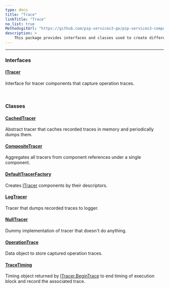 ```yaml
---
type: docs
title: "Trace"
linkTitle: "Trace"
no_list: true
MethodsgitUrl: "https://github.com/pip-services3-go/pip-services3-components-go"
description: >
    This package provides interfaces and classes used to create different types of tracers. The main tools available from this package are a tracer factory and a tracer composite class. The first allows to create a factory for tracers, and the second to combine different tracers into one. Additionally, it provides tracers that allow to store their contents in memory and logs. 
---
```

---

<div class="module-body"> 

### Interfaces

#### [ITracer](itracer)
Interface for tracer components that capture operation traces.

<br>

### Classes

#### [CachedTracer](cached_tracer)
Abstract tracer that caches recorded traces in memory and periodically dumps them.

#### [CompositeTracer](composite_tracer)
Aggregates all tracers from component references under a single component.

#### [DefaultTracerFactory](default_tracer_factory)
Creates [ITracer](itracer) components by their descriptors.

#### [LogTracer](log_tracer)
Tracer that dumps recorded traces to logger.

#### [NullTracer](null_tracer)
Dummy implementation of tracer that doesn't do anything.

#### [OperationTrace](operation_trace)
Data object to store captured operation traces.

#### [TraceTiming](trace_timing)
Timing object returned by [ITracer.BeginTrace](itracer/#beginTrace) to end timing
of execution block and record the associated trace.


</div>
